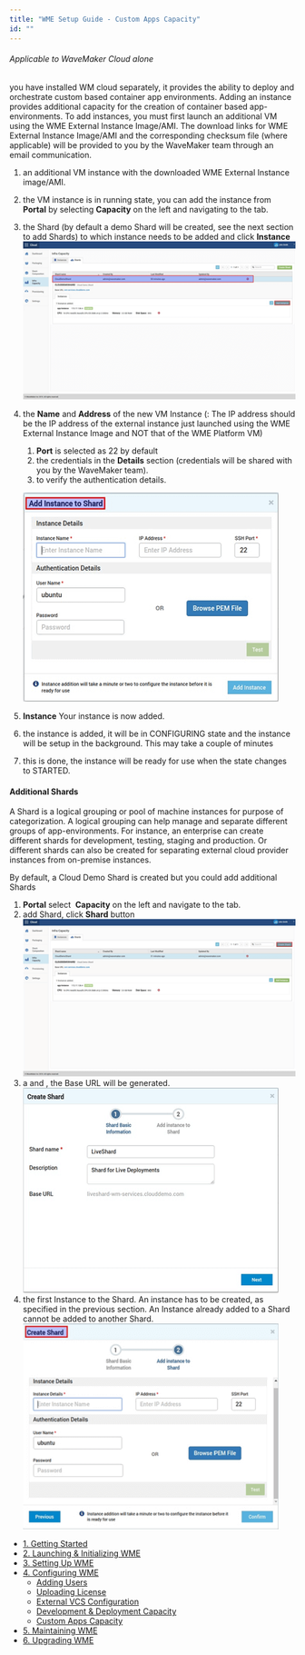 ```yaml
---
title: "WME Setup Guide - Custom Apps Capacity"
id: ""
---
```


###### Applicable to WaveMaker Cloud alone

you have installed WM cloud separately, it provides the ability to deploy and orchestrate custom based container app environments. Adding an instance provides additional capacity for the creation of container based app-environments. To add instances, you must first launch an additional VM using the WME External Instance Image/AMI. The download links for WME External Instance Image/AMI and the corresponding checksum file (where applicable) will be provided to you by the WaveMaker team through an email communication.

1. an additional VM instance with the downloaded WME External Instance image/AMI.
2. the VM instance is in running state, you can add the instance from **Portal** by selecting **Capacity** on the left and navigating to the tab.
3. the Shard (by default a demo Shard will be created, see the next section to add Shards) to which instance needs to be added and click **Instance** [![](../assets/WME_instance1.png)](../assets/WME_instance1.png)
4. the **Name** and **Address** of the new VM Instance (: The IP address should be the IP address of the external instance just launched using the WME External Instance Image and NOT that of the WME Platform VM)
    
    1. **Port** is selected as 22 by default
    2. the credentials in the **Details** section (credentials will be shared with you by the WaveMaker team).
    3. to verify the authentication details.
    
    [![](../assets/WME_instance2.png)](../assets/WME_instance2.png)
5. **Instance** Your instance is now added.
6. the instance is added, it will be in CONFIGURING state and the instance will be setup in the background. This may take a couple of minutes
7. this is done, the instance will be ready for use when the state changes to STARTED.

#### Additional Shards

A Shard is a logical grouping or pool of machine instances for purpose of categorization. A logical grouping can help manage and separate different groups of app-environments. For instance, an enterprise can create different shards for development, testing, staging and production. Or different shards can also be created for separating external cloud provider instances from on-premise instances.

By default, a Cloud Demo Shard is created but you could add additional Shards

1. **Portal** select  **Capacity** on the left and navigate to the tab.
2. add Shard, click **Shard** button [![](../assets/WME_shard1.png)](../assets/WME_shard1.png)
3. a and , the Base URL will be generated. [![](../assets/WME_shard2.png)](../assets/WME_shard2.png)
4. the first Instance to the Shard. An instance has to be created, as specified in the previous section. An Instance already added to a Shard cannot be added to another Shard. [![](../assets/WME_shard3.png)](../assets/WME_shard3.png)

- [1\. Getting Started](/learn/installation/wavemaker-enterprise-setup-guide/)
- [2\. Launching & Initializing WME](/learn/installation/wme-setup-guide-launch-initialize/)
- [3\. Setting Up WME](/learn/installation/wme-setup-guide-access-setting/)
- [4\. Configuring WME](/learn/installation/wme-setup-guide-configuration/)
    - [Adding Users](/learn/installation/wme-setup-guide-configuration/#adding-users)
    - [Uploading License](/learn/installation/wme-setup-guide-configuration/#uploading-license)
    - [External VCS Configuration](/learn/installation/wme-setup-guide-add-external-vcs-configuration/)
    - [Development & Deployment Capacity](/learn/installation/wme-setup-guide-increasing-development-deployment-capacity/)
    - [Custom Apps Capacity](#)
- [5\. Maintaining WME](/learn/installation/wme-setup-guide-maintenance/)
- [6\. Upgrading WME](/learn/installation/wme-setup-guide-upgrading/)
